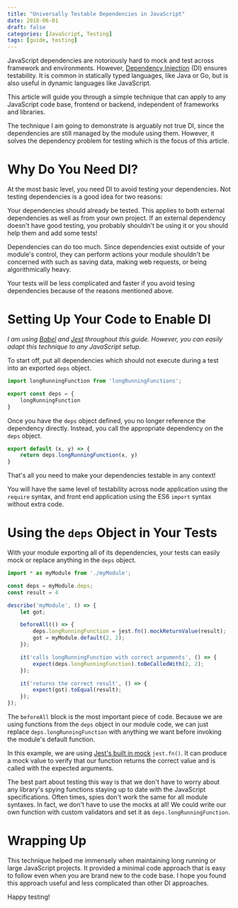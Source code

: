 ```yaml
---
title: "Universally Testable Dependencies in JavaScript"
date: 2018-06-01
draft: false
categories: [JavaScript, Testing]
tags: [guide, testing]
---
```


JavaScript dependencies are notoriously hard to mock and test across framework
and environments. However, [Dependency Injection](https://en.wikipedia.org/wiki/Dependency_injection<Paste>) (DI) ensures testability. It
is common in statically typed languages, like Java or Go, but is also useful in
dynamic languages like JavaScript.

This article will guide you through a simple technique that can apply
to any JavaScript code base, frontend or backend, independent of frameworks
and libraries.

The technique I am going to demonstrate is arguably not true DI, since the
dependencies are still managed by the module using them. However, it
solves the dependency problem for testing which is the focus of this
article.

# Why Do You Need DI?
At the most basic level, you need DI to avoid testing your dependencies.
Not testing dependencies is a good idea for two reasons:

Your dependencies should already be tested. This applies to both external dependencies as well as from your own project. If an external dependency doesn't have good testing, you probably shouldn't be using it or you should help them and add some tests!

Dependencies can do too much. Since dependencies exist outside of
your module's control, they can perform actions your module shouldn't be concerned with such as saving data, making web requests, or being algorithmically heavy.

Your tests will be less complicated and faster if you avoid tesing dependencies because of the reasons mentioned above.

# Setting Up Your Code to Enable DI
*I am using [Babel](https://babeljs.io/) and
[Jest](https://facebook.github.io/jest/) throughout this guide. However,
you can easily adapt this technique to any JavaScript setup.*

To start off, put all dependencies which should not execute during
a test into an exported `deps` object.

```javascript
import longRunningFunction from 'longRunningFunctions';

export const deps = {
    longRunningFunction
}

```

Once you have the `deps` object defined, you no longer reference the dependency
directly. Instead, you call the appropriate dependency on the `deps` object.

```javascript
export default (x, y) => {
    return deps.longRunningFunction(x, y)
}
```

That's all you need to make your dependencies testable in any context!

You will have the same level of testability across
node application using the `require` syntax, and front end application using
the ES6 `import` syntax without extra code.

# Using the `deps` Object in Your Tests
With your module exporting all of its dependencies, your tests can
easily mock or replace anything in the `deps` object.

```javascript
import * as myModule from './myModule';

const deps = myModule.deps;
const result = 4

describe('myModule', () => {
    let got;

    beforeAll(() => {
        deps.longRunningFunction = jest.fn().mockReturnValue(result);
        got = myModule.default(2, 2);
    });

    it('calls longRunningFunction with correct arguments', () => {
        expect(deps.longRunningFunction).toBeCalledWith(2, 2);
    });

    it('returns the correct result', () => {
        expect(got).toEqual(result);
    });
});
```

The `beforeAll` block is the most important piece of code. Because
we are using functions from the `deps` object in our module code, we can
just replace `deps.longRunningFunction` with anything we want before invoking
the module's default function.

In this example, we are using [Jest's built in mock](https://facebook.github.io/jest/docs/en/mock-functions.html) `jest.fn()`.
It can produce a mock value to verify that our function returns the correct value and is called with the expected arguments.

The best part about testing this way is that we don't have to worry about
any library's spying functions staying up to date with the JavaScript
specifications. Often times, spies don't work the same for all module syntaxes.
In fact, we don't have to use the mocks at all! We could write our
own function with custom validators and set it as
`deps.longRunningFunction`.

# Wrapping Up
This technique helped me immensely when maintaining long running or large
JavaScript projects. It provided a minimal code approach that is easy to
follow even when you are brand new to the code base. I hope you found this
approach useful and less complicated than other DI approaches.

Happy testing!
